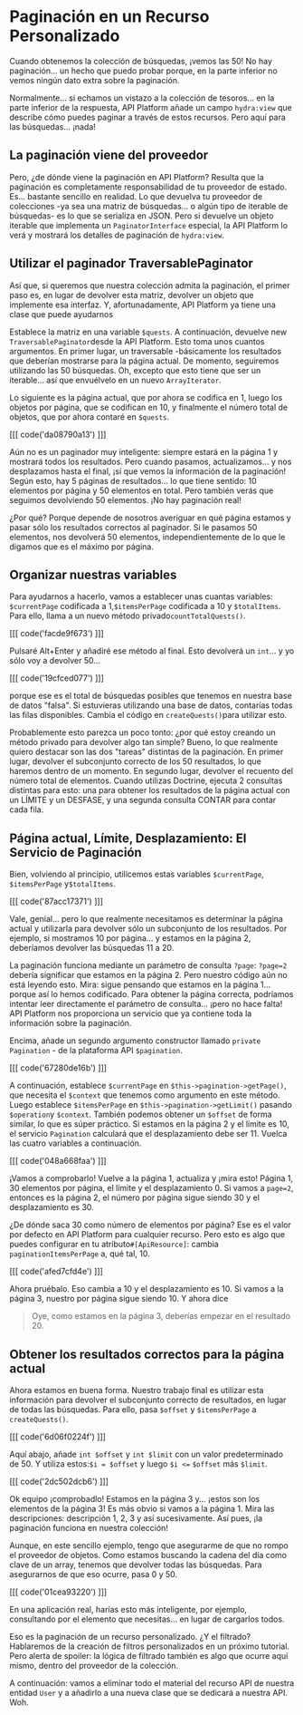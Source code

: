 # Paginación en un Recurso Personalizado

Cuando obtenemos la colección de búsquedas, ¡vemos las 50! No hay paginación... un hecho que puedo probar porque, en la parte inferior no vemos ningún dato extra sobre la paginación.

Normalmente... si echamos un vistazo a la colección de tesoros... en la parte inferior de la respuesta, API Platform añade un campo `hydra:view` que describe cómo puedes paginar a través de estos recursos. Pero aquí para las búsquedas... ¡nada!

## La paginación viene del proveedor

Pero, ¿de dónde viene la paginación en API Platform? Resulta que la paginación es completamente responsabilidad de tu proveedor de estado. Es... bastante sencillo en realidad. Lo que devuelva tu proveedor de colecciones -ya sea una matriz de búsquedas... o algún tipo de iterable de búsquedas- es lo que se serializa en JSON. Pero si devuelve un objeto iterable que implementa un `PaginatorInterface` especial, la API Platform lo verá y mostrará los detalles de paginación de `hydra:view`.

## Utilizar el paginador TraversablePaginator

Así que, si queremos que nuestra colección admita la paginación, el primer paso es, en lugar de devolver esta matriz, devolver un objeto que implemente esa interfaz. Y, afortunadamente, API Platform ya tiene una clase que puede ayudarnos

Establece la matriz en una variable `$quests`. A continuación, devuelve new `TraversablePaginator`desde la API Platform. Esto toma unos cuantos argumentos. En primer lugar, un traversable -básicamente los resultados que deberían mostrarse para la página actual. De momento, seguiremos utilizando las 50 búsquedas. Oh, excepto que esto tiene que ser un iterable... así que envuélvelo en un nuevo `ArrayIterator`.

Lo siguiente es la página actual, que por ahora se codifica en 1, luego los objetos por página, que se codifican en 10, y finalmente el número total de objetos, que por ahora contaré en `$quests`.

[[[ code('da08790a13') ]]]

Aún no es un paginador muy inteligente: siempre estará en la página 1 y mostrará todos los resultados. Pero cuando pasamos, actualizamos... y nos desplazamos hasta el final, ¡sí que vemos la información de la paginación! Según esto, hay 5 páginas de resultados... lo que tiene sentido: 10 elementos por página y 50 elementos en total. Pero también verás que seguimos devolviendo 50 elementos. ¡No hay paginación real!

¿Por qué? Porque depende de nosotros averiguar en qué página estamos y pasar sólo los resultados correctos al paginador. Si le pasamos 50 elementos, nos devolverá 50 elementos, independientemente de lo que le digamos que es el máximo por página.

## Organizar nuestras variables

Para ayudarnos a hacerlo, vamos a establecer unas cuantas variables: `$currentPage` codificada a 1,`$itemsPerPage` codificada a 10 y `$totalItems`. Para ello, llama a un nuevo método privado`countTotalQuests()`. 

[[[ code('facde9f673') ]]]

Pulsaré Alt+Enter y añadiré ese método al final. Esto devolverá un `int`... y yo sólo voy a devolver 50...

[[[ code('19cfced077') ]]]

porque ese es el total de búsquedas posibles que tenemos en nuestra base de datos "falsa". Si estuvieras utilizando una base de datos, contarías todas las filas disponibles. Cambia el código en `createQuests()`para utilizar esto.

Probablemente esto parezca un poco tonto: ¿por qué estoy creando un método privado para devolver algo tan simple? Bueno, lo que realmente quiero destacar son las dos "tareas" distintas de la paginación. En primer lugar, devolver el subconjunto correcto de los 50 resultados, lo que haremos dentro de un momento. En segundo lugar, devolver el recuento del número total de elementos. Cuando utilizas Doctrine, ejecuta 2 consultas distintas para esto: una para obtener los resultados de la página actual con un LÍMITE y un DESFASE, y una segunda consulta CONTAR para contar cada fila.

## Página actual, Límite, Desplazamiento: El Servicio de Paginación

Bien, volviendo al principio, utilicemos estas variables `$currentPage`, `$itemsPerPage` y`$totalItems`.

[[[ code('87acc17371') ]]]

Vale, genial... pero lo que realmente necesitamos es determinar la página actual y utilizarla para devolver sólo un subconjunto de los resultados. Por ejemplo, si mostramos 10 por página... y estamos en la página 2, deberíamos devolver las búsquedas 11 a 20.

La paginación funciona mediante un parámetro de consulta `?page`: `?page=2` debería significar que estamos en la página 2. Pero nuestro código aún no está leyendo esto. Mira: sigue pensando que estamos en la página 1... porque así lo hemos codificado. Para obtener la página correcta, podríamos intentar leer directamente el parámetro de consulta... ¡pero no hace falta! API Platform nos proporciona un servicio que ya contiene toda la información sobre la paginación.

Encima, añade un segundo argumento constructor llamado `private Pagination` - de la plataforma API `$pagination`. 

[[[ code('67280de16b') ]]]

A continuación, establece `$currentPage` en `$this->pagination->getPage()`, que necesita el `$context` que tenemos como argumento en este método. Luego establece `$itemsPerPage` en `$this->pagination->getLimit()` pasando `$operation`y `$context`. También podemos obtener un `$offset` de forma similar, lo que es súper práctico. Si estamos en la página 2 y el límite es 10, el servicio `Pagination` calculará que el desplazamiento debe ser 11. Vuelca las cuatro variables a continuación.

[[[ code('048a668faa') ]]]

¡Vamos a comprobarlo! Vuelve a la página 1, actualiza y ¡mira esto! Página 1, 30 elementos por página, el límite y el desplazamiento 0. Si vamos a `page=2`, entonces es la página 2, el número por página sigue siendo 30 y el desplazamiento es 30.

¿De dónde saca 30 como número de elementos por página? Ese es el valor por defecto en API Platform para cualquier recurso. Pero esto es algo que puedes configurar en tu atributo`#[ApiResource]`: cambia `paginationItemsPerPage` a, qué tal, 10.

[[[ code('afed7cfd4e') ]]]

Ahora pruébalo. Eso cambia a 10 y el desplazamiento es 10. Si vamos a la página 3, nuestro por página sigue siendo 10. Y ahora dice

> Oye, como estamos en la página 3, deberías empezar en el resultado 20.

## Obtener los resultados correctos para la página actual

Ahora estamos en buena forma. Nuestro trabajo final es utilizar esta información para devolver el subconjunto correcto de resultados, en lugar de todas las búsquedas. Para ello, pasa `$offset` y `$itemsPerPage` a `createQuests()`.

[[[ code('6d06f0224f') ]]]

Aquí abajo, añade `int $offset` y `int $limit` con un valor predeterminado de 50. Y utiliza estos:`$i = $offset` y luego `$i <=` `$offset` más `$limit`.

[[[ code('2dc502dcb6') ]]]

Ok equipo ¡comprobadlo! Estamos en la página 3 y... ¡estos son los elementos de la página 3! Es más obvio si vamos a la página 1. Mira las descripciones: descripción 1, 2, 3 y así sucesivamente. Así pues, ¡la paginación funciona en nuestra colección!

Aunque, en este sencillo ejemplo, tengo que asegurarme de que no rompo el proveedor de objetos. Como estamos buscando la cadena del día como clave de un array, tenemos que devolver todas las búsquedas. Para asegurarnos de que eso ocurre, pasa 0 y 50.

[[[ code('01cea93220') ]]]

En una aplicación real, harías esto más inteligente, por ejemplo, consultando por el elemento que necesitas... en lugar de cargarlos todos.

Eso es la paginación de un recurso personalizado. ¿Y el filtrado? Hablaremos de la creación de filtros personalizados en un próximo tutorial. Pero alerta de spoiler: la lógica de filtrado también es algo que ocurre aquí mismo, dentro del proveedor de la colección.

A continuación: vamos a eliminar todo el material del recurso API de nuestra entidad `User` y a añadirlo a una nueva clase que se dedicará a nuestra API. Woh.
